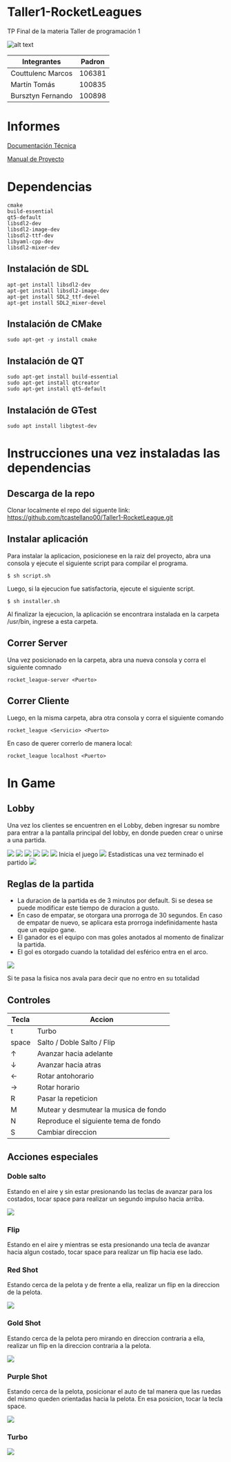 # Taller1-RocketLeagues
TP Final de la materia Taller de programación 1

![alt text](https://app.travis-ci.com/tcastellano00/Taller1-RocketLeague.svg?token=i5sYMvqAzCxYcsKUK5yF&branch=main)

| Integrantes    | Padron |
| -------------- | ------ |
| Couttulenc Marcos| 106381 |
| Martín Tomás   | 100835  |
| Bursztyn Fernando   | 100898  |


# Informes
[Documentación Técnica](https://docs.google.com/document/d/1GZ37hIVslaq5qQRa4rIikDMMmVd59vRMnn6P-WR4FyY/edit?usp=sharing)

[Manual de Proyecto](https://docs.google.com/document/d/1O9OWEeqHpET_tjnT7PkV4QW3vANfpnvZn209kwH9aao/edit?usp=sharing)


# Dependencias

```
cmake
build-essential
qt5-default
libsdl2-dev
libsdl2-image-dev
libsdl2-ttf-dev
libyaml-cpp-dev
libsdl2-mixer-dev
```
## Instalación de SDL
```
apt-get install libsdl2-dev
apt-get install libsdl2-image-dev
apt-get install SDL2_ttf-devel
apt-get install SDL2_mixer-devel
```

## Instalación de CMake
```
sudo apt-get -y install cmake

```

## Instalación de QT
```
sudo apt-get install build-essential
sudo apt-get install qtcreator
sudo apt-get install qt5-default
```

## Instalación de GTest
```
sudo apt install libgtest-dev
```


# Instrucciones una vez instaladas las dependencias

## Descarga de la repo

Clonar localmente el repo del siguente link: https://github.com/tcastellano00/Taller1-RocketLeague.git


## Instalar aplicación
Para instalar la aplicacion, posicionese en la raiz del proyecto, abra una consola y ejecute el siguiente script para compilar el programa.
```
$ sh script.sh
```
Luego, si la ejecucion fue satisfactoria, ejecute el siguiente script.

```
$ sh installer.sh
```

Al finalizar la ejecucion, la aplicación se encontrara instalada en la carpeta /usr/bin, ingrese a esta carpeta.

## Correr Server
Una vez posicionado en la carpeta, abra una nueva consola y corra el siguiente comnado
```
rocket_league-server <Puerto>
```

## Correr Cliente
Luego, en la misma carpeta, abra otra consola y corra el siguiente comando
```
rocket_league <Servicio> <Puerto>
```
En caso de querer correrlo de manera local:
```
rocket_league localhost <Puerto>
```

# In Game
## Lobby

Una vez los clientes se encuentren en el Lobby, deben ingresar su nombre para entrar a la pantalla principal del lobby, en donde pueden crear o unirse a una partida.

![](https://github.com/tcastellano00/Taller1-RocketLeague/blob/main/READMEMultimedia/lobby1.png)
![](https://github.com/tcastellano00/Taller1-RocketLeague/blob/main/READMEMultimedia/lobby2.png)
![](https://github.com/tcastellano00/Taller1-RocketLeague/blob/main/READMEMultimedia/lobby3.png)
![](https://github.com/tcastellano00/Taller1-RocketLeague/blob/main/READMEMultimedia/lobby4.png)
![](https://github.com/tcastellano00/Taller1-RocketLeague/blob/main/READMEMultimedia/lobby5.png)
![](https://github.com/tcastellano00/Taller1-RocketLeague/blob/main/READMEMultimedia/lobby6.png)
Inicia el juego
![](https://github.com/tcastellano00/Taller1-RocketLeague/blob/main/READMEMultimedia/lobby7.png)
Estadisticas una vez terminado el partido
![](https://github.com/tcastellano00/Taller1-RocketLeague/blob/main/READMEMultimedia/lobby8.png)



## Reglas de la partida
* La duracion de la partida es de 3 minutos por default. Si se desea se puede modificar este tiempo de duracion a gusto.
* En caso de empatar, se otorgara una prorroga de 30 segundos. En caso de empatar de nuevo, se aplicara esta prorroga indefinidamente hasta que un equipo gane.
* El ganador es el equipo con mas goles anotados al momento de finalizar la partida.
* El gol es otorgado cuando la totalidad del esférico entra en el arco.

![](https://github.com/tcastellano00/Taller1-RocketLeague/blob/main/READMEMultimedia/lineaJapon.png)

Si te pasa la fisica nos avala para decir que no entro en su totalidad


## Controles
| Tecla   | Accion |
| -------------- | ------ |
| t | Turbo |
| space | Salto / Doble Salto / Flip  |
| ↑ | Avanzar hacia adelante  |
| ↓ | Avanzar hacia atras  |
| ← | Rotar antohorario |
| → | Rotar horario  |
| R | Pasar la repeticion |
| M | Mutear y desmutear la musica de fondo  |
| N | Reproduce el siguiente tema de fondo  |
| S | Cambiar direccion  |

## Acciones especiales

### Doble salto
Estando en el aire y sin estar presionando las teclas de avanzar para los costados, tocar space para realizar un segundo impulso hacia arriba.

![](https://github.com/tcastellano00/Taller1-RocketLeague/blob/main/READMEMultimedia/doubleJump.gif)

### Flip
Estando en el aire y mientras se esta presionando una tecla de avanzar hacia algun costado, tocar space para realizar un flip hacia ese lado.

### Red Shot
Estando cerca de la pelota y de frente a ella, realizar un flip en la direccion de la pelota.

![](https://github.com/tcastellano00/Taller1-RocketLeague/blob/main/READMEMultimedia/redShot.gif)

### Gold Shot
Estando cerca de la pelota pero mirando en direccion contraria a ella, realizar un flip en la direccion contraria a la pelota.

![](https://github.com/tcastellano00/Taller1-RocketLeague/blob/main/READMEMultimedia/goldShot.gif)

### Purple Shot
Estando cerca de la pelota, posicionar el auto de tal manera que las ruedas del mismo queden orientadas hacia la pelota. En esa posicion, tocar la tecla space.

![](https://github.com/tcastellano00/Taller1-RocketLeague/blob/main/READMEMultimedia/purpleShot.gif)

### Turbo

![](https://github.com/tcastellano00/Taller1-RocketLeague/blob/main/READMEMultimedia/turbo.gif)

